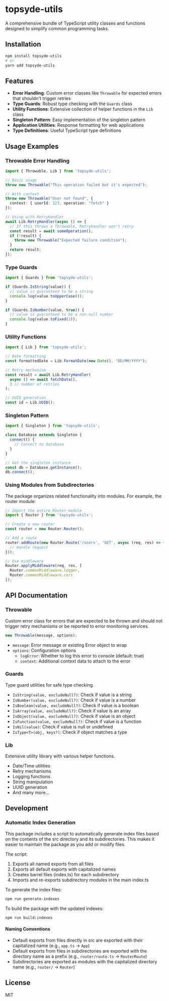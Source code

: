 # topsyde-utils

A comprehensive bundle of TypeScript utility classes and functions designed to simplify common programming tasks.

## Installation

```bash
npm install topsyde-utils
# or
yarn add topsyde-utils
```

## Features

- **Error Handling**: Custom error classes like `Throwable` for expected errors that shouldn't trigger retries
- **Type Guards**: Robust type checking with the `Guards` class
- **Utility Functions**: Extensive collection of helper functions in the `Lib` class
- **Singleton Pattern**: Easy implementation of the singleton pattern
- **Application Utilities**: Response formatting for web applications
- **Type Definitions**: Useful TypeScript type definitions

## Usage Examples

### Throwable Error Handling

```typescript
import { Throwable, Lib } from 'topsyde-utils';

// Basic usage
throw new Throwable("This operation failed but it's expected");

// With context
throw new Throwable("User not found", { 
  context: { userId: 123, operation: "fetch" } 
});

// Using with RetryHandler
await Lib.RetryHandler(async () => {
  // If this throws a Throwable, RetryHandler won't retry
  const result = await someOperation();
  if (!result) {
    throw new Throwable("Expected failure condition");
  }
  return result;
});
```

### Type Guards

```typescript
import { Guards } from 'topsyde-utils';

if (Guards.IsString(value)) {
  // value is guaranteed to be a string
  console.log(value.toUpperCase());
}

if (Guards.IsNumber(value, true)) {
  // value is guaranteed to be a non-null number
  console.log(value.toFixed(2));
}
```

### Utility Functions

```typescript
import { Lib } from 'topsyde-utils';

// Date formatting
const formattedDate = Lib.FormatDate(new Date(), "DD/MM/YYYY");

// Retry mechanism
const result = await Lib.RetryHandler(
  async () => await fetchData(),
  3 // number of retries
);

// UUID generation
const id = Lib.UUID();
```

### Singleton Pattern

```typescript
import { Singleton } from 'topsyde-utils';

class Database extends Singleton {
  connect() {
    // Connect to database
  }
}

// Get the singleton instance
const db = Database.getInstance();
db.connect();
```

### Using Modules from Subdirectories

The package organizes related functionality into modules. For example, the router module:

```typescript
// Import the entire Router module
import { Router } from 'topsyde-utils';

// Create a new router
const router = new Router.Router();

// Add a route
router.addRoute(new Router.Route('/users', 'GET', async (req, res) => {
  // Handle request
}));

// Use middleware
Router.applyMiddleware(req, res, [
  Router.commonMiddleware.logger,
  Router.commonMiddleware.cors
]);
```

## API Documentation

### Throwable

Custom error class for errors that are expected to be thrown and should not trigger retry mechanisms or be reported to error monitoring services.

```typescript
new Throwable(message, options);
```

- `message`: Error message or existing Error object to wrap
- `options`: Configuration options
  - `logError`: Whether to log this error to console (default: true)
  - `context`: Additional context data to attach to the error

### Guards

Type guard utilities for safe type checking.

- `IsString(value, excludeNull?)`: Check if value is a string
- `IsNumber(value, excludeNull?)`: Check if value is a number
- `IsBoolean(value, excludeNull?)`: Check if value is a boolean
- `IsArray(value, excludeNull?)`: Check if value is an array
- `IsObject(value, excludeNull?)`: Check if value is an object
- `IsFunction(value, excludeNull?)`: Check if value is a function
- `IsNil(value)`: Check if value is null or undefined
- `IsType<T>(obj, keys?)`: Check if object matches a type

### Lib

Extensive utility library with various helper functions.

- Date/Time utilities
- Retry mechanisms
- Logging functions
- String manipulation
- UUID generation
- And many more...

## Development

### Automatic Index Generation

This package includes a script to automatically generate index files based on the contents of the src directory and its subdirectories. This makes it easier to maintain the package as you add or modify files.

The script:
1. Exports all named exports from all files
2. Exports all default exports with capitalized names
3. Creates barrel files (index.ts) for each subdirectory
4. Imports and re-exports subdirectory modules in the main index.ts

To generate the index files:

```bash
npm run generate-indexes
```

To build the package with the updated indexes:

```bash
npm run build:indexes
```

#### Naming Conventions

- Default exports from files directly in src are exported with their capitalized name (e.g., `app.ts` → `App`)
- Default exports from files in subdirectories are exported with the directory name as a prefix (e.g., `router/route.ts` → `RouterRoute`)
- Subdirectories are exported as modules with the capitalized directory name (e.g., `router/` → `Router`)

## License

MIT
